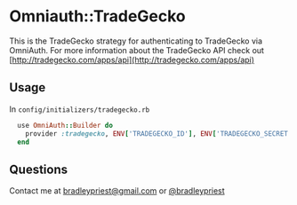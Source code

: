 # Omniauth::TradeGecko

This is the TradeGecko strategy for authenticating to TradeGecko via OmniAuth. 
For more information about the TradeGecko API check out [http://tradegecko.com/apps/api](http://tradegecko.com/apps/api)

## Usage
In `config/initializers/tradegecko.rb`

```ruby
  use OmniAuth::Builder do
    provider :tradegecko, ENV['TRADEGECKO_ID'], ENV['TRADEGECKO_SECRET']
  end
```

## Questions
Contact me at [bradleypriest@gmail.com](mailto:bradleypriest@gmail.com) or [@bradleypriest](http://twitter.com/bradleypriest)